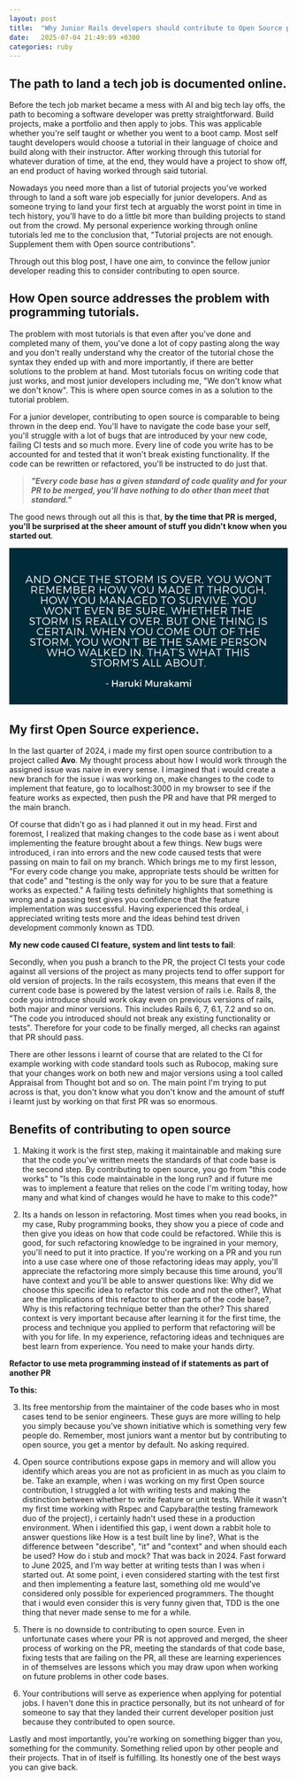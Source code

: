```yaml
---
layout: post
title:  "Why Junior Rails developers should contribute to Open Source projects"
date:   2025-07-04 21:49:09 +0300
categories: ruby
---
```


## The path to land a tech job is documented online. 
Before the tech job market became a mess with AI and big tech lay offs, the path to becoming a software developer was pretty straightforward. Build projects, make a portfolio and then apply to jobs. This was applicable whether you're self taught or whether you went to a boot camp. Most self taught developers would choose a tutorial in their language of choice and build along with their instructor. After working through this tutorial for whatever duration of time, at the end, they would have a project to show off, an end product of having worked through said tutorial. 

Nowadays you need more than a list of tutorial projects you've worked through to land a soft ware job especially for junior developers. And as someone trying to land your first tech at arguably the worst point in time in tech history, you'll have to do a little bit more than building projects to stand out from the crowd. My personal experience working through online tutorials led me to the conclusion that, "Tutorial projects are not enough. Supplement them with Open source contributions". 

Through out this blog post, I have one aim, to convince the fellow junior developer reading this to consider contributing to open source. 

## How Open source addresses the problem with programming tutorials.
The problem with most tutorials is that even after you've done and completed many of them, you've done a lot of copy pasting along the way and you don't really understand why the creator of the tutorial chose the syntax they ended up with and more importantly, if there are better solutions to the problem at hand. Most tutorials focus on writing code that just works, and most junior developers including me, "We don't know what we don't know". This is where open source comes in as a solution to the tutorial problem. 

For a junior developer, contributing to open source is comparable to being thrown in the deep end. You'll have to navigate the code base your self, you'll struggle with a lot of bugs that are introduced by your new code, failing CI tests and so much more. Every line of code you write has to be accounted for and tested that it won't break existing functionality. If the code can be rewritten or refactored, you'll be instructed to do just that.

> ***"Every code base has a given standard of code quality and for your PR to be 
> merged, you'll have nothing to do other than meet that standard."***

The good news through out all this is that, **by the time that PR is merged, you'll be surprised at the sheer amount of stuff you didn't know when you started out**.  

![Kafka on the shore quote](/_posts/assets/images/haruki-murakami-kafka-on-the-shore-quote.png)

## My first Open Source experience. 
In the last quarter of 2024, i made my first open source contribution to a project called **Avo**. My thought process about how I would work through the assigned issue was naive in every sense. I imagined that i would create a new branch for the issue i was working on, make changes to the code to implement that feature, go to localhost:3000 in my browser to see if the feature works as expected, then push the PR and have that PR merged to the main branch. 

Of course that didn't go as i had planned it out in my head. First and foremost, I realized that making changes to the code base as i went about implementing the feature brought about a few things. New bugs were introduced, i ran into errors and the new code caused tests that were passing on main to fail on my branch. 
Which brings me to my first lesson, "For every code change you make, appropriate tests should be written for that code" and "testing is the only way for you to be sure that a feature works as expected." A failing tests definitely highlights that something is wrong and a passing test gives you confidence that the feature implementation was successful. Having experienced this ordeal, i appreciated writing tests more and the ideas behind test driven development commonly known as TDD. 

**My new code caused CI feature, system and lint tests to fail**:

Secondly, when you push a branch to the PR, the project CI tests your code against all versions of the project as many projects tend to offer support for old version of projects. In the rails ecosystem, this means that even if the current code base is powered by the latest version of rails i.e. Rails 8, the code you introduce should work okay even on previous versions of rails, both major and minor versions. This includes Rails 6, 7, 6.1, 7.2 and so on. "The code you introduced should not break any existing functionality or tests". Therefore for your code to be finally merged, all checks ran against that PR should pass. 

There are other lessons i learnt of course that are related to the CI for example working with code standard tools such as Rubocop, making sure that your changes work on both new and major versions using a tool called Appraisal from Thought bot and so on. The main point I'm trying to put across is that, you don't know what you don't know and the amount of stuff i learnt just by working on that first PR was so enormous. 

## Benefits of contributing to open source

1. Making it work is the first step, making it maintainable and making sure that the code you've written meets the standards of that code base is the second step. By contributing to open source, you go from "this code works" to "Is this code maintainable in the long run? and if future me was to implement a feature that relies on the code I'm writing today, how many and what kind of changes would he have to make to this code?"

2. Its a hands on lesson in refactoring. Most times when you read books, in my case, Ruby programming books, they show you a piece of code and then give you ideas on how that code could be refactored. While this is good, for such refactoring knowledge to be ingrained in your memory, you'll need to put it into practice.          If you're working on a PR and you run into a use case where one of those refactoring ideas may apply, you'll appreciate the refactoring more simply because this time around, you'll have context and you'll be able to answer questions like: Why did we choose this specific idea to refactor this code and not the other?, What are the implications of this refactor to other parts of the code base?, Why is this refactoring technique better than the other? This shared context is very important because after learning it for the first time, the process and technique you applied to perform that refactoring will be with you for life. In my experience, refactoring ideas and techniques are best learn from experience. You need to make your hands dirty.

 **Refactor to use meta programming instead of if statements as part of another PR**
 
 **To this:**

3. Its free mentorship from the maintainer of the code bases who in most cases tend to be senior engineers. These guys are more willing to help you simply because you've shown initiative which is something very few people do. Remember, most juniors want a mentor but by contributing to open source, you get a mentor by default. No asking required. 

4. Open source contributions expose gaps in memory and will allow you identify which areas you are not as proficient in as much as you claim to be. Take an example, when i was working on my first Open source contribution, I struggled a lot with writing tests and making the distinction between whether to write feature or unit tests. While it wasn't my first time working with Rspec and Capybara(the testing framework duo of the project), i certainly hadn't used these in a production environment. When i identified this gap, i went down a rabbit hole to answer questions like How is a test built line by line?, What is the difference between "describe", "it" and "context" and when should each be used? How do i stub and mock? That was back in 2024. Fast forward to June 2025, and I'm way better at writing tests than I was when i started out. At some point, i even considered starting with the test first and then implementing a feature last, something old me would've considered only possible for experienced programmers. The thought that i would even consider this is very funny given that, TDD is the one thing that never made sense to me for a while. 

5. There is no downside to contributing to open source. Even in unfortunate cases where your PR is not approved and merged, the sheer process of working on the PR, meeting the standards of that code base, fixing tests that are failing on the PR, all these are learning experiences in of themselves are lessons which you may draw upon when working on future problems in other code bases. 

6. Your contributions will serve as experience when applying for potential jobs. I haven't done this in practice personally, but its not unheard of for someone to say that they landed their current developer position just because they contributed to open source. 

Lastly and most importantly, you're working on something bigger than you, something for the community. Something relied upon by other people and their projects. That in of itself is fulfilling. Its honestly one of the best ways you can give back. 

